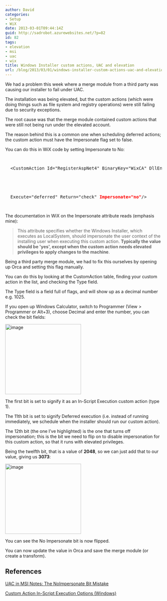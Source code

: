 ```yaml
---
author: David
categories:
- Setup
- WiX
date: 2013-03-01T09:44:14Z
guid: http://sadrobot.azurewebsites.net/?p=82
id: 82
tags:
- elevation
- msi
- uac
- wix
title: Windows Installer custom actions, UAC and elevation
url: /blog/2013/03/01/windows-installer-custom-actions-uac-and-elevation/
---
```


We had a problem this week where a merge module from a third party was causing our installer to fail under UAC.

The installation was being elevated, but the custom actions (which were doing things such as file system and registry operations) were still failing due to security exceptions.

The root cause was that the merge module contained custom actions that were still not being run under the elevated account.

The reason behind this is a common one when scheduling deferred actions; the custom action must have the Impersonate flag set to false.

You can do this in WiX code by setting Impersonate to No:

<pre><p>
  &lt;CustomAction Id="RegisterAspNet4" BinaryKey="WixCA" DllEntry="CAQuietExec"
</p>

<p>
  Execute="deferred" Return="check" <strong><font color="#ff0000">Impersonate="no"</font></strong>/&gt;
  
</p></pre>

The documentation in WiX on the Impersonate attribute reads (emphasis mine):

> This attribute specifies whether the Windows Installer, which executes as LocalSystem, should impersonate the user context of the installing user when executing this custom action. **Typically the value should be 'yes', except when the custom action needs elevated privileges to apply changes to the machine**. 

Being a third party merge module, we had to fix this ourselves by opening up Orca and setting this flag manually.

You can do this by looking at the CustomAction table, finding your custom action in the list, and checking the Type field.

The Type field is a field full of flags, and will show up as a decimal number e.g. 1025.

If you open up Windows Calculator, switch to Programmer (View > Programmer or Alt+3), choose Decimal and enter the number, you can check the bit fields:

[<img title="image" style="border-top: 0px; border-right: 0px; background-image: none; border-bottom: 0px; padding-top: 0px; padding-left: 0px; margin: 0px; border-left: 0px; display: inline; padding-right: 0px" border="0" alt="image" src="http://sadrobot.azurewebsites.net/wp-content/uploads/2013/03/image_thumb.png" width="244" height="225" />](http://sadrobot.azurewebsites.net/wp-content/uploads/2013/03/image.png)

The first bit is set to signify it as an In-Script Execution custom action (type 1).

The 11th bit is set to signify Deferred execution (i.e. instead of running immediately, we schedule when the installer should run our custom action).

The 12th bit (the one I’ve highlighted) is the one that turns off impersonation; this is the bit we need to flip on to disable impersonation for this custom action, so that it runs with elevated privileges.

Being the twelfth bit, that is a value of **2048**, so we can just add that to our value, giving us **3073**:

[<img title="image" style="border-top: 0px; border-right: 0px; background-image: none; border-bottom: 0px; padding-top: 0px; padding-left: 0px; margin: 0px; border-left: 0px; display: inline; padding-right: 0px" border="0" alt="image" src="http://sadrobot.azurewebsites.net/wp-content/uploads/2013/03/image_thumb1.png" width="244" height="225" />](http://sadrobot.azurewebsites.net/wp-content/uploads/2013/03/image1.png)

You can see the No Impersonate bit is now flipped.

You can now update the value in Orca and save the merge module (or create a transform).

## References

<a href="http://blogs.msdn.com/b/rflaming/archive/2006/09/23/768248.aspx" target="_blank">UAC in MSI Notes: The NoImpersonate Bit Mistake</a>&nbsp;

<a href="http://msdn.microsoft.com/en-us/library/windows/desktop/aa368069(v=vs.85).aspx" target="_blank">Custom Action In-Script Execution Options (Windows)</a>